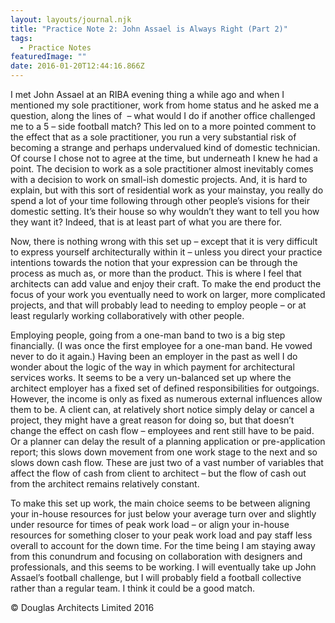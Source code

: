 ```yaml
---
layout: layouts/journal.njk
title: "Practice Note 2: John Assael is Always Right (Part 2)"
tags:
  - Practice Notes
featuredImage: ""
date: 2016-01-20T12:44:16.866Z
---
```

I met John Assael at an RIBA evening thing a while ago and when I mentioned my sole practitioner, work from home status and he asked me a question, along the lines of  – what would I do if another office challenged me to a 5 – side football match? This led on to a more pointed comment to the effect that as a sole practitioner, you run a very substantial risk of becoming a strange and perhaps undervalued kind of domestic technician. Of course I chose not to agree at the time, but underneath I knew he had a point. The decision to work as a sole practitioner almost inevitably comes with a decision to work on small-ish domestic projects. And, it is hard to explain, but with this sort of residential work as your mainstay, you really do spend a lot of your time following through other people’s visions for their domestic setting. It’s their house so why wouldn’t they want to tell you how they want it? Indeed, that is at least part of what you are there for.

Now, there is nothing wrong with this set up – except that it is very difficult to express yourself architecturally within it – unless you direct your practice intentions towards the notion that your expression can be through the process as much as, or more than the product. This is where I feel that architects can add value and enjoy their craft. To make the end product the focus of your work you eventually need to work on larger, more complicated projects, and that will probably lead to needing to employ people – or at least regularly working collaboratively with other people.

Employing people, going from a one-man band to two is a big step financially. (I was once the first employee for a one-man band. He vowed never to do it again.) Having been an employer in the past as well I do wonder about the logic of the way in which payment for architectural services works. It seems to be a very un-balanced set up where the architect employer has a fixed set of defined responsibilities for outgoings. However, the income is only as fixed as numerous external influences allow them to be. A client can, at relatively short notice simply delay or cancel a project, they might have a great reason for doing so, but that doesn’t change the effect on cash flow – employees and rent still have to be paid. Or a planner can delay the result of a planning application or pre-application report; this slows down movement from one work stage to the next and so slows down cash flow. These are just two of a vast number of variables that affect the flow of cash from client to architect – but the flow of cash out from the architect remains relatively constant.

To make this set up work, the main choice seems to be between aligning your in-house resources for just below your average turn over and slightly under resource for times of peak work load – or align your in-house resources for something closer to your peak work load and pay staff less overall to account for the down time. For the time being I am staying away from this conundrum and focusing on collaboration with designers and professionals, and this seems to be working. I will eventually take up John Assael’s football challenge, but I will probably field a football collective rather than a regular team. I think it could be a good match.

© Douglas Architects Limited 2016